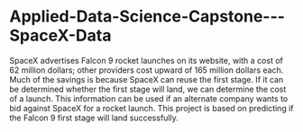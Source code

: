 # Applied-Data-Science-Capstone---SpaceX-Data

SpaceX advertises Falcon 9 rocket launches on its website, with a cost of 62 million dollars; other providers cost upward of 165 million dollars each. Much of the savings is because SpaceX can reuse the first stage. If it can be determined whether the first stage will land, we can determine the cost of a launch. This information can be used if an alternate company wants to bid against SpaceX for a rocket launch. This project is based on predicting if the Falcon 9 first stage will land successfully. 
